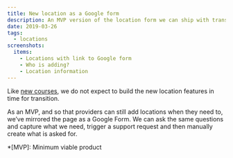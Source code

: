 ```yaml
---
title: New location as a Google form
description: An MVP version of the location form we can ship with transition
date: 2019-03-26
tags:
  - locations
screenshots:
  items:
    - Locations with link to Google form
    - Who is adding?
    - Location information
---
```


Like [new courses](/publish-teacher-training-courses/new-course-google-form), we do not expect to build the new location features in time for transition.

As an MVP, and so that providers can still add locations when they need to, we’ve mirrored the page as a Google Form. We can ask the same questions and capture what we need, trigger a support request and then manually create what is asked for.

*[MVP]: Minimum viable product
